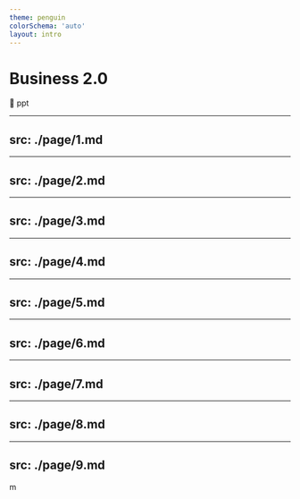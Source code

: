 ```yaml
---
theme: penguin
colorSchema: 'auto'
layout: intro
---
```


# Business 2.0

🐧 ppt

---
src: ./page/1.md
---

---
src: ./page/2.md
---

---
src: ./page/3.md
---

---
src: ./page/4.md
---

---
src: ./page/5.md
---

---
src: ./page/6.md
---

---
src: ./page/7.md
---

---
src: ./page/8.md
---

---
src: ./page/9.md
---
m